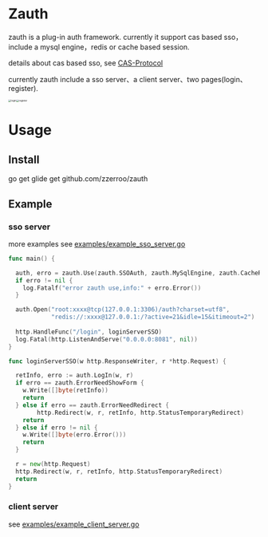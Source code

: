 # Zauth

zauth is a plug-in auth framework. currently it support cas based sso， include a mysql engine，redis or cache based session.

details about cas based sso, see  [CAS-Protocol](https://apereo.github.io/cas/4.2.x/protocol/CAS-Protocol.html)

currently zauth include a sso server、a client server、two pages(login、register). 

<img src="/Users/zhangyuxin/code/go_workspace/src/zauth/login.png" alt="login" style="zoom: 33%;" /><img src="/Users/zhangyuxin/code/go_workspace/src/zauth/register.png" alt="register" style="zoom:33%;" />

# Usage

## Install

go get glide get github.com/zzerroo/zauth

## Example

### sso server

more examples see [examples/example_sso_server.go](./examples/example_sso_server.go)

```go
func main() {

  auth, erro = zauth.Use(zauth.SSOAuth, zauth.MySqlEngine, zauth.CacheRedis)
  if erro != nil {
    log.Fatalf("error zauth use,info:" + erro.Error())
  }

  auth.Open("root:xxxx@tcp(127.0.0.1:3306)/auth?charset=utf8",
            "redis://:xxxx@127.0.0.1:/?active=21&idle=15&itimeout=2")
  
  http.HandleFunc("/login", loginServerSSO)
  log.Fatal(http.ListenAndServe("0.0.0.0:8081", nil))
}

func loginServerSSO(w http.ResponseWriter, r *http.Request) {

  retInfo, erro := auth.LogIn(w, r)
  if erro == zauth.ErrorNeedShowForm {
    w.Write([]byte(retInfo))
    return
  } else if erro == zauth.ErrorNeedRedirect {
		http.Redirect(w, r, retInfo, http.StatusTemporaryRedirect)
  	return
  } else if erro != nil {
    w.Write([]byte(erro.Error()))
    return
  }

  r = new(http.Request)
  http.Redirect(w, r, retInfo, http.StatusTemporaryRedirect)
  return
}
```



### client server

see [examples/example_client_server.go](./examples/example_client_server.go)